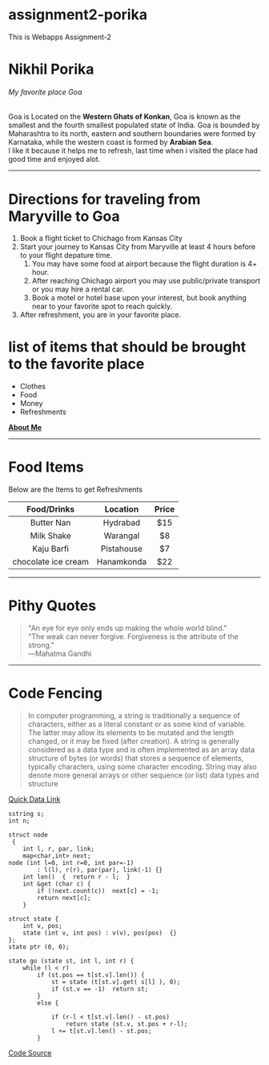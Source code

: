 # assignment2-porika
This is Webapps Assignment-2
# Nikhil Porika
###### My favorite place Goa

Goa is Located on the **Western Ghats of Konkan**, Goa is known as the smallest and the fourth smallest populated state of India. Goa is bounded by Maharashtra to its north, eastern and southern boundaries were formed by Karnataka, while the western coast is formed by **Arabian Sea**.<br> I like it because it helps me to refresh, last time when i visited the place had good time and enjoyed alot.
 
 ---
 # Directions for traveling from Maryville to Goa
1. Book a flight ticket to Chichago from Kansas City
2. Start your journey to Kansas City from Maryville at least 4 hours before to your flight depature time.
    1. You may have some food at airport because the flight duration is 4+ hour.
    2. After reaching Chichago airport you may use public/private transport or you may hire a rental car.
    3. Book a motel or hotel base upon your interest, but book anything near to your favorite spot to reach quickly.
3. After refreshment, you are in your favorite place.

# list of items that should be brought to the favorite place
  - Clothes
  - Food
  - Money
  - Refreshments
  
  **[About Me](AboutMe.md)**

  ---

 # Food Items

Below are the Items to get Refreshments

| Food/Drinks | Location | Price |
| :---: | :---: | :---: |
| Butter Nan | Hydrabad | $15 |
| Milk Shake | Warangal | $8 |
| Kaju Barfi| Pistahouse | $7 |
| chocolate ice cream| Hanamkonda | $22 |

---
# Pithy Quotes


>"An eye for eye only ends up making the whole world blind."<br/>
>"The weak can never forgive. Forgiveness is the attribute of the strong."<br/>
>―Mahatma Gandhi

---
#  Code Fencing

>In computer programming, a string is traditionally a sequence of characters, either as a literal constant or as some kind of variable. The latter may allow its elements to be mutated and the length changed, or it may be fixed (after creation). A string is generally considered as a data type and is often implemented as an array data structure of bytes (or words) that stores a sequence of elements, typically characters, using some character encoding. String may also denote more general arrays or other sequence (or list) data types and structure

[Quick Data Link](https://en.wikipedia.org/wiki/String_(computer_science))


```
sstring s;
int n;

struct node
 {
    int l, r, par, link;
    map<char,int> next;
node (int l=0, int r=0, int par=-1)
        : l(l), r(r), par(par), link(-1) {}
    int len()  {  return r - l;  }
    int &get (char c) {
        if (!next.count(c))  next[c] = -1;
        return next[c];
    }

struct state {
    int v, pos;
    state (int v, int pos) : v(v), pos(pos)  {}
};
state ptr (0, 0);

state go (state st, int l, int r) {
    while (l < r)
        if (st.pos == t[st.v].len()) {
            st = state (t[st.v].get( s[l] ), 0);
            if (st.v == -1)  return st;
        }
        else {

            if (r-l < t[st.v].len() - st.pos)
                return state (st.v, st.pos + r-l);
            l += t[st.v].len() - st.pos;
        }
```
[Code Source](https://cp-algorithms.com/string/suffix-tree-ukkonen.htm)